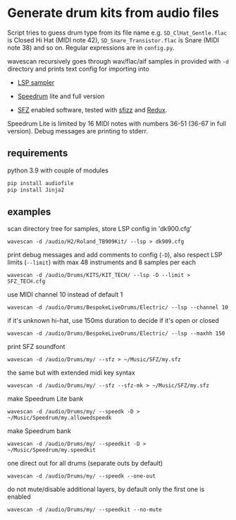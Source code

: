 # Generate drum kits from audio files

Script tries to guess drum type from its file name e.g. `SD_ClHat_Gentle.flac` is Closed Hi Hat (MIDI note 42), `SD_Snare_Transistor.flac` is Snare (MIDI note 38) and so on. Regular expressions are in `config.py`.

wavescan recursively goes through  wav/flac/aif samples in provided with `-d` directory and prints text config for importing into

- [LSP sampler](https://lsp-plug.in/)

- [Speedrum](https://www.apisoniclabs.com/) lite and full version

- [SFZ](https://sfzformat.com/)  enabled software, tested with [sfizz](https://sfz.tools/sfizz/) and [Redux](https://www.renoise.com/products/redux).

Speedrum Lite is limited by 16 MIDI notes with numbers 36-51 (36-67 in full version). Debug messages are printing to stderr.

## requirements

python 3.9 with couple of modules

```bash
pip install audiofile
pip install Jinja2
```

## examples

scan directory tree for samples, store LSP config in 'dk900.cfg'

`wavescan -d /audio/H2/Roland_TB909Kit/ --lsp > dk909.cfg`

print debug messages and add comments to config  (`-D`), also respect LSP limits (`--limit`) with max 48 instruments and 8 samples per each

`wavescan -d /audio/Drums/KITS/KIT_TECH/ --lsp -D --limit > SFZ_TECH.cfg`

use MIDI channel 10 instead of default 1

`wavescan -d /audio/Drums/BespokeLiveDrums/Electric/ --lsp --channel 10`

if it's unknown hi-hat, use 150ms duration to decide if it's open or closed

`wavescan -d /audio/Drums/BespokeLiveDrums/Electric/ --lsp --maxhh 150`

print SFZ soundfont

`wavescan -d /audio/Drums/my/ --sfz > ~/Music/SFZ/my.sfz`

the same but with extended midi key syntax

`wavescan -d /audio/Drums/my/ --sfz --sfz-mk > ~/Music/SFZ/my.sfz`

make Speedrum Lite bank

`wavescan -d /audio/Drums/my/ --speedk -D > ~/Music/Speedrum/my.allowedspeedk`

make Speedrum bank

`wavescan -d /audio/Drums/my/ --speedkit -D > ~/Music/Speedrum/my.speedkit`

one direct out for all drums (separate outs by default)

`wavescan -d /audio/Drums/my/ --speedk --one-out`

do not mute/disable additional layers, by default only the first one is enabled

`wavescan -d /audio/Drums/my/ --speedkit --no-mute`
